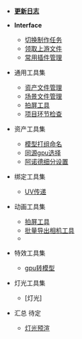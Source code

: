 * [**更新日志**](/pipeline/maya/update.md)

* **Interface**
  * [切换制作任务](/pipeline/maya/interface/quick_task.md)
  * [领取上游文件](/pipeline/maya/interface/down_file.md)
  * [常用插件管理](/pipeline/maya/interface/quick_tool.md)

* 通用工具集
  * [资产文件管理](/pipeline/maya/tool/utility/asset_management.md)
  * [场景文件管理](/pipeline/maya/tool/utility/assembly_management.md)
  * [拍屏工具](/pipeline/maya/tool/utility/playblast.md)
  * [项目环节检查](/pipeline/maya/tool/utility/project_step_check.md)

* 资产工具集
  * [模型打组命名](/pipeline/maya/tool/modeling/model_group.md)
  * [同源gpu选择](/pipeline/maya/tool/modeling/cognate_gpu.md)
  * [阿诺德细分设置](/pipeline/maya/tool/modeling/arnold_subdivision.md)

* 绑定工具集
  * [UV传递](/pipeline/maya/tool/rigging/transfer_uv.md)

* 动画工具集
  * [拍屏工具](/pipeline/maya/tool/utility/playblast.md)
  * [批量导出相机工具](/pipeline/maya/tool/animation/export_camera.md)
  * 

* 特效工具集
  * [gpu转模型](/pipeline/maya/tool/utility/gpu_to_model.md)

* 灯光工具集
  * [灯光]

* 汇总 待定
  * [灯光预渲](/pipeline/maya/tool/utility/pre_light.md)